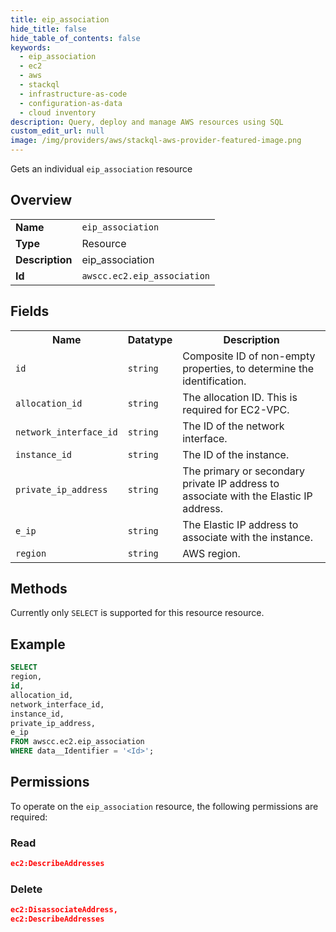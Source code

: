 ```yaml
---
title: eip_association
hide_title: false
hide_table_of_contents: false
keywords:
  - eip_association
  - ec2
  - aws
  - stackql
  - infrastructure-as-code
  - configuration-as-data
  - cloud inventory
description: Query, deploy and manage AWS resources using SQL
custom_edit_url: null
image: /img/providers/aws/stackql-aws-provider-featured-image.png
---
```

Gets an individual <code>eip_association</code> resource

## Overview
<table><tbody>
<tr><td><b>Name</b></td><td><code>eip_association</code></td></tr>
<tr><td><b>Type</b></td><td>Resource</td></tr>
<tr><td><b>Description</b></td><td>eip_association</td></tr>
<tr><td><b>Id</b></td><td><code>awscc.ec2.eip_association</code></td></tr>
</tbody></table>

## Fields
<table><tbody>
<tr><th>Name</th><th>Datatype</th><th>Description</th></tr>
<tr><td><code>id</code></td><td><code>string</code></td><td>Composite ID of non-empty properties, to determine the identification.</td></tr>
<tr><td><code>allocation_id</code></td><td><code>string</code></td><td>The allocation ID. This is required for EC2-VPC.</td></tr>
<tr><td><code>network_interface_id</code></td><td><code>string</code></td><td>The ID of the network interface.</td></tr>
<tr><td><code>instance_id</code></td><td><code>string</code></td><td>The ID of the instance.</td></tr>
<tr><td><code>private_ip_address</code></td><td><code>string</code></td><td>The primary or secondary private IP address to associate with the Elastic IP address.</td></tr>
<tr><td><code>e_ip</code></td><td><code>string</code></td><td>The Elastic IP address to associate with the instance.</td></tr>
<tr><td><code>region</code></td><td><code>string</code></td><td>AWS region.</td></tr>

</tbody></table>

## Methods
Currently only <code>SELECT</code> is supported for this resource resource.

## Example
```sql
SELECT
region,
id,
allocation_id,
network_interface_id,
instance_id,
private_ip_address,
e_ip
FROM awscc.ec2.eip_association
WHERE data__Identifier = '<Id>';
```

## Permissions

To operate on the <code>eip_association</code> resource, the following permissions are required:

### Read
```json
ec2:DescribeAddresses
```

### Delete
```json
ec2:DisassociateAddress,
ec2:DescribeAddresses
```

